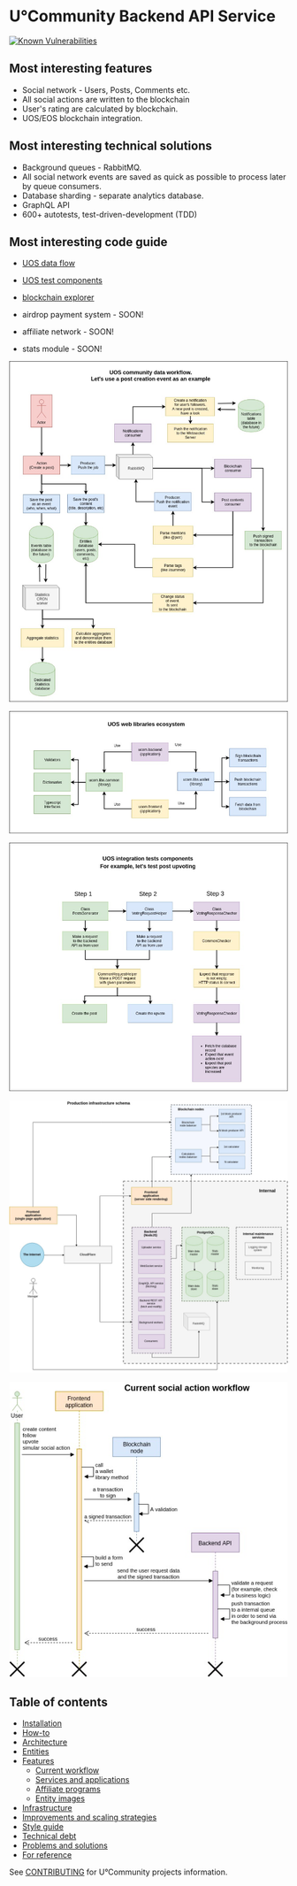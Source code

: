 # U°Community Backend API Service

[![Known Vulnerabilities](https://snyk.io/test/github/vladimirice/ucom.backend/badge.svg)](https://snyk.io/test/github/vladimirice/ucom.backend)

## Most interesting features
* Social network - Users, Posts, Comments etc.
* All social actions are written to the blockchain
* User's rating are calculated by blockchain.
* UOS/EOS blockchain integration.

## Most interesting technical solutions
* Background queues - RabbitMQ.
* All social network events are saved as quick as possible to process later by queue consumers.
* Database sharding - separate analytics database.
* GraphQL API
* 600+ autotests, test-driven-development (TDD)

## Most interesting code guide
* [UOS data flow](documentation/architecture/UOS_DATA_FLOW.md)
* [UOS test components](documentation/architecture/UOS_TESTS_COMPONENTS.md)
* [blockchain explorer](documentation/features/BLOCKCHAIN_EXPLORER.md)

* airdrop payment system - SOON!
* affiliate network      - SOON!
* stats module           - SOON!

![UOS data flow](https://raw.githubusercontent.com/UOSnetwork/ucom.backend/master/documentation/jpg/uos-data-flow.jpg)

![UOS libraries](https://raw.githubusercontent.com/UOSnetwork/ucom.backend/master/documentation/jpg/uos-libraries.jpg)

![UOS test components](https://raw.githubusercontent.com/UOSnetwork/ucom.backend/master/documentation/jpg/uos-test-components.jpg)

![Current infrastructure](https://raw.githubusercontent.com/UOSnetwork/ucom.backend/master/documentation/jpg/production-infrastructure.jpg)

![Social action workflow](https://raw.githubusercontent.com/UOSnetwork/ucom.backend/master/documentation/jpg/social-action-workflow.jpg)

## Table of contents
* [Installation](documentation/INSTALLATION.md)
* [How-to](documentation/HOW_TO.md)
* [Architecture](documentation/ARCHITECTURE.md)
* [Entities](documentation/ENTITIES.md)
* [Features](documentation/features)
    * [Current workflow](documentation/features/CURRENT_WORKFLOW.md)
    * [Services and applications](documentation/features/SERVICES_AND_APPLICATIONS.md)
    * [Affiliate programs](documentation/features/AFFILIATE_PROGRAMS.md)
    * [Entity images](documentation/features/ENTITY_IMAGES.md)
* [Infrastructure](documentation/INFRASTRUCTURE.md)
* [Improvements and scaling strategies](documentation/IMPROVEMENTS_AND_SCALING_STRATEGIES.md)
* [Style guide](documentation/STYLE_GUIDE.md)
* [Technical debt](documentation/TECHNICAL_DEBT.md)
* [Problems and solutions](documentation/PROBLEMS_AND_SOLUTIONS.md)
* [For reference](documentation/FOR_REFERENCE.md)



See [CONTRIBUTING](../../../uos.docs/blob/master/CONTRIBUTING.md) for U°Community projects information.
